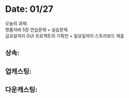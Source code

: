 # Date: 01/27  
오늘의 과제:  
명품자바 5장 연습문제 + 실습문제.  
금요일까지 GUI 프로젝트의 기획안 + 일요일까지 스토리보드 제출

## 상속:  

## 업캐스팅:  

## 다운캐스팅:  

